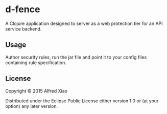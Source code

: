 # d-fence

A Clojure application designed to server as a web protection tier for an API service backend.

## Usage
Author security rules, run the jar file and point it to your config files containing rule specification.

## License

Copyright © 2015 Alfred Xiao

Distributed under the Eclipse Public License either version 1.0 or (at your option) any later version.
